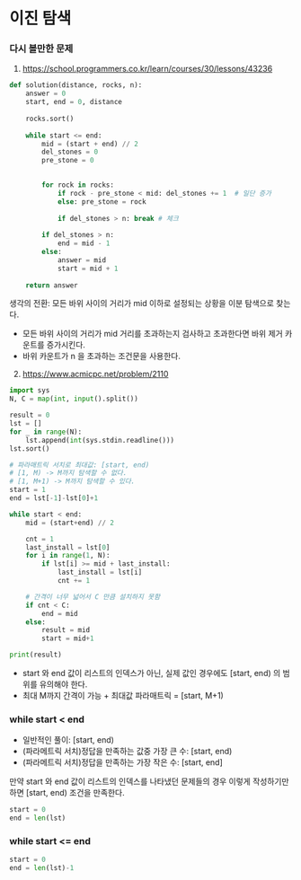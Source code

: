 # 이진 탐색
### 다시 볼만한 문제
1. https://school.programmers.co.kr/learn/courses/30/lessons/43236
```python
def solution(distance, rocks, n):
    answer = 0
    start, end = 0, distance
    
    rocks.sort()
    
    while start <= end: 
        mid = (start + end) // 2
        del_stones = 0
        pre_stone = 0

      
        for rock in rocks:
            if rock - pre_stone < mid: del_stones += 1  # 일단 증가
            else: pre_stone = rock
                
            if del_stones > n: break # 체크
                
        if del_stones > n: 
            end = mid - 1
        else:
            answer = mid
            start = mid + 1
            
    return answer
```
생각의 전환: 모든 바위 사이의 거리가 mid 이하로 설정되는 상황을 이분 탐색으로 찾는다.
- 모든 바위 사이의 거리가 mid 거리를 초과하는지 검사하고 초과한다면 바위 제거 카운트를 증가시킨다.
- 바위 카운트가 n 을 초과하는 조건문을 사용한다. 


2. https://www.acmicpc.net/problem/2110
```python
import sys
N, C = map(int, input().split())

result = 0
lst = []
for _ in range(N):
    lst.append(int(sys.stdin.readline()))
lst.sort()

# 파라매트릭 서치로 최대값: [start, end)
# [1, M) -> M까지 탐색할 수 없다.
# [1, M+1) -> M까지 탐색할 수 있다.
start = 1
end = lst[-1]-lst[0]+1

while start < end:
    mid = (start+end) // 2

    cnt = 1
    last_install = lst[0]
    for i in range(1, N):
        if lst[i] >= mid + last_install:
            last_install = lst[i]
            cnt += 1

    # 간격이 너무 넓어서 C 만큼 설치하지 못함
    if cnt < C:
        end = mid
    else:
        result = mid
        start = mid+1

print(result)
```
- start 와 end 값이 리스트의 인덱스가 아닌, 실제 값인 경우에도 [start, end) 의 범위를 유의해야 한다. 
- 최대 M까지 간격이 가능 + 최대값 파라매트릭 = [start, M+1)


### while start < end
- 일반적인 풀이:	[start, end)
- (파라메트릭 서치)정답을 만족하는 값중 가장 큰 수:	[start, end)
- (파라메트릭 서치)정답을 만족하는 가장 작은 수:	[start, end]

만약 start 와 end 값이 리스트의 인덱스를 나타냈던 문제들의 경우 이렇게 작성하기만 하면 [start, end) 조건을 만족한다.
```python
start = 0
end = len(lst)
```

### while start <= end
```python
start = 0
end = len(lst)-1
```



